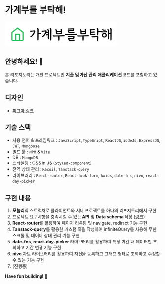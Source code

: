 # 가계부를 부탁해!

![최종 결과물 미리보기 :](/client/public/img-logo.png)


## 안녕하세요! 👋

본 리포지토리는 개인 프로젝트인 **지출 및 자산 관리 애플리케이션** 코드를 포함하고 있습니다.

## 디자인

- [피그마 링크](https://www.figma.com/file/YlqmZ5JlnnyksInDIHRTHJ/HomeAccountBook_mockup?type=design&node-id=0%3A1&mode=design&t=gw0H9wPStNi7CLhV-1)

## 기술 스택
- 사용 언어 & 프레임워크 : `JavaScript`, `TypeSript`, `ReactJS`, `NodeJs`, `ExpressJS`, `JWT`, `Mongoose`
- 빌드 툴 : `NPM` & `Vite`
- DB : `MongoDB`
- 스타일링 : CSS in JS (`Styled-component`)
- 전역 상태 관리 : `Recoil`, `Tanstack-query`
- 라이브러리 : `React-router`, `React-hook-form`, `Axios`, `date-fns`, `nivo`, `react-day-picker`

## 구현 내용

1. **모놀리식** 스트럭쳐로 클라이언트와 서버 프로젝트를 하나의 리포지토리에서 구현
2. 프로젝트 요구사항을 충족시킬 수 있는 **API** 및 **Data schema** 작성 ([링크](https://stellar-rook-e9e.notion.site/API-Schema-6e29ae767fa84d8abc7b6aefc8c0ccc3?pvs=4))
3. **React-router**를 활용하여 페이지 라우팅 및 navigate, redirect 기능 구현
4. **Tanstack-query**를 활용한 커스텀 훅을 작성하여 infiniteQuery를 사용해 무한 스크롤 및 데이터 상태 관리 기능 구현
5. **date-fns**, **react-day-picker** 라이브러리를 활용하여 특정 기간 내 데이터만 조회하고 기간 변경 기능 구현
6. **nivo** 차트 라이브러리를 활용하여 자산을 등록하고 그래프 형태로 조회하고 수정할 수 있는 기능 구현
7. (진행중)


**Have fun building!** 🚀
